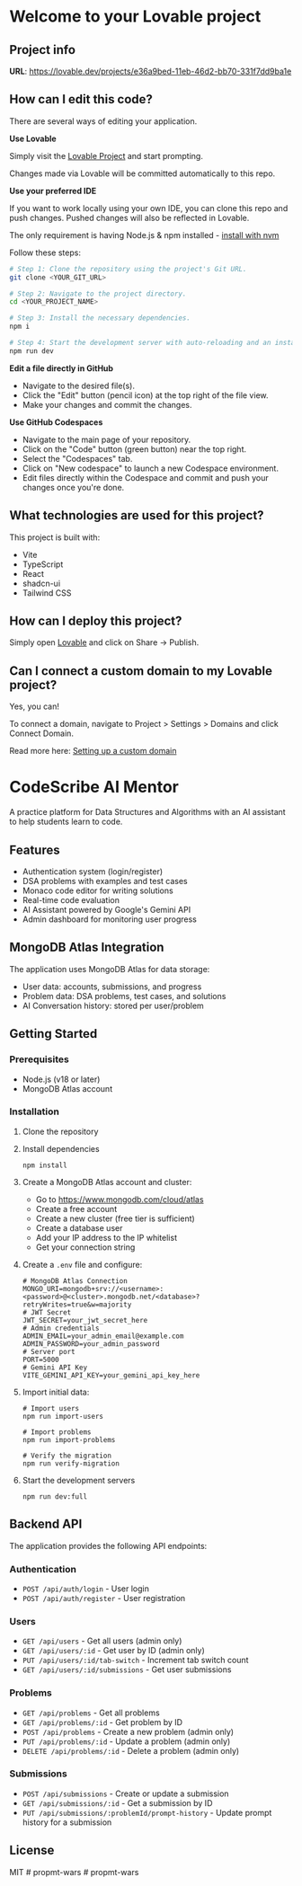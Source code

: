 # Welcome to your Lovable project

## Project info

**URL**: https://lovable.dev/projects/e36a9bed-11eb-46d2-bb70-331f7dd9ba1e

## How can I edit this code?

There are several ways of editing your application.

**Use Lovable**

Simply visit the [Lovable Project](https://lovable.dev/projects/e36a9bed-11eb-46d2-bb70-331f7dd9ba1e) and start prompting.

Changes made via Lovable will be committed automatically to this repo.

**Use your preferred IDE**

If you want to work locally using your own IDE, you can clone this repo and push changes. Pushed changes will also be reflected in Lovable.

The only requirement is having Node.js & npm installed - [install with nvm](https://github.com/nvm-sh/nvm#installing-and-updating)

Follow these steps:

```sh
# Step 1: Clone the repository using the project's Git URL.
git clone <YOUR_GIT_URL>

# Step 2: Navigate to the project directory.
cd <YOUR_PROJECT_NAME>

# Step 3: Install the necessary dependencies.
npm i

# Step 4: Start the development server with auto-reloading and an instant preview.
npm run dev
```

**Edit a file directly in GitHub**

- Navigate to the desired file(s).
- Click the "Edit" button (pencil icon) at the top right of the file view.
- Make your changes and commit the changes.

**Use GitHub Codespaces**

- Navigate to the main page of your repository.
- Click on the "Code" button (green button) near the top right.
- Select the "Codespaces" tab.
- Click on "New codespace" to launch a new Codespace environment.
- Edit files directly within the Codespace and commit and push your changes once you're done.

## What technologies are used for this project?

This project is built with:

- Vite
- TypeScript
- React
- shadcn-ui
- Tailwind CSS

## How can I deploy this project?

Simply open [Lovable](https://lovable.dev/projects/e36a9bed-11eb-46d2-bb70-331f7dd9ba1e) and click on Share -> Publish.

## Can I connect a custom domain to my Lovable project?

Yes, you can!

To connect a domain, navigate to Project > Settings > Domains and click Connect Domain.

Read more here: [Setting up a custom domain](https://docs.lovable.dev/tips-tricks/custom-domain#step-by-step-guide)

# CodeScribe AI Mentor

A practice platform for Data Structures and Algorithms with an AI assistant to help students learn to code.

## Features

- Authentication system (login/register)
- DSA problems with examples and test cases
- Monaco code editor for writing solutions
- Real-time code evaluation
- AI Assistant powered by Google's Gemini API
- Admin dashboard for monitoring user progress

## MongoDB Atlas Integration

The application uses MongoDB Atlas for data storage:

- User data: accounts, submissions, and progress
- Problem data: DSA problems, test cases, and solutions
- AI Conversation history: stored per user/problem

## Getting Started

### Prerequisites

- Node.js (v18 or later)
- MongoDB Atlas account

### Installation

1. Clone the repository
2. Install dependencies
   ```
   npm install
   ```
3. Create a MongoDB Atlas account and cluster:
   - Go to https://www.mongodb.com/cloud/atlas
   - Create a free account
   - Create a new cluster (free tier is sufficient)
   - Create a database user
   - Add your IP address to the IP whitelist
   - Get your connection string

4. Create a `.env` file and configure:
   ```
   # MongoDB Atlas Connection
   MONGO_URI=mongodb+srv://<username>:<password>@<cluster>.mongodb.net/<database>?retryWrites=true&w=majority
   # JWT Secret
   JWT_SECRET=your_jwt_secret_here
   # Admin credentials
   ADMIN_EMAIL=your_admin_email@example.com
   ADMIN_PASSWORD=your_admin_password
   # Server port
   PORT=5000
   # Gemini API Key
   VITE_GEMINI_API_KEY=your_gemini_api_key_here
   ```

5. Import initial data:
   ```
   # Import users
   npm run import-users
   
   # Import problems
   npm run import-problems
   
   # Verify the migration
   npm run verify-migration
   ```

6. Start the development servers
   ```
   npm run dev:full
   ```

## Backend API

The application provides the following API endpoints:

### Authentication
- `POST /api/auth/login` - User login
- `POST /api/auth/register` - User registration

### Users
- `GET /api/users` - Get all users (admin only)
- `GET /api/users/:id` - Get user by ID (admin only)
- `PUT /api/users/:id/tab-switch` - Increment tab switch count
- `GET /api/users/:id/submissions` - Get user submissions

### Problems
- `GET /api/problems` - Get all problems
- `GET /api/problems/:id` - Get problem by ID
- `POST /api/problems` - Create a new problem (admin only)
- `PUT /api/problems/:id` - Update a problem (admin only)
- `DELETE /api/problems/:id` - Delete a problem (admin only)

### Submissions
- `POST /api/submissions` - Create or update a submission
- `GET /api/submissions/:id` - Get a submission by ID
- `PUT /api/submissions/:problemId/prompt-history` - Update prompt history for a submission

## License

MIT
#   p r o p m t - w a r s  
 #   p r o p m t - w a r s  
 